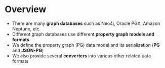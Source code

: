 # Overview

* There are many **graph databases** such as Neo4j, Oracle PGX, Amazon Neptune, etc.
* Different graph databases use different **property graph models and formats**
* We define the property graph (PG) data model and its serialization (**PG** and **JSON-PG**)
* We also provide several **converters** into various other related data formats
